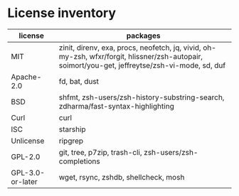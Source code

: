 # License inventory

| license          | packages                                                                                                                                        |
| ---------------- | ----------------------------------------------------------------------------------------------------------------------------------------------- |
| MIT              | zinit, direnv, exa, procs, neofetch, jq, vivid, oh-my-zsh, wfxr/forgit, hlissner/zsh-autopair, soimort/you-get, jeffreytse/zsh-vi-mode, sd, duf |
| Apache-2.0       | fd, bat, dust                                                                                                                                   |
| BSD              | shfmt, zsh-users/zsh-history-substring-search, zdharma/fast-syntax-highlighting                                                                 |
| Curl             | curl                                                                                                                                            |
| ISC              | starship                                                                                                                                        |
| Unlicense        | ripgrep                                                                                                                                         |
| GPL-2.0          | git, tree, p7zip, trash-cli, zsh-users/zsh-completions                                                                                          |
| GPL-3.0-or-later | wget, rsync, zshdb, shellcheck, mosh                                                                                                            |
